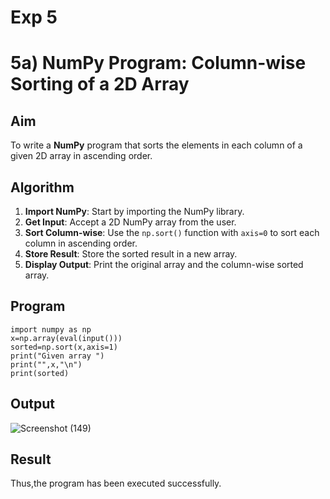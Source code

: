 # Exp 5
# 5a) NumPy Program: Column-wise Sorting of a 2D Array

## Aim
To write a **NumPy** program that sorts the elements in each column of a given 2D array in ascending order.

## Algorithm

1. **Import NumPy**: Start by importing the NumPy library.
2. **Get Input**: Accept a 2D NumPy array from the user.
3. **Sort Column-wise**: Use the `np.sort()` function with `axis=0` to sort each column in ascending order.
4. **Store Result**: Store the sorted result in a new array.
5. **Display Output**: Print the original array and the column-wise sorted array.

## Program
```
import numpy as np
x=np.array(eval(input()))
sorted=np.sort(x,axis=1)
print("Given array ")
print("",x,"\n")
print(sorted)
```
## Output
![Screenshot (149)](https://github.com/user-attachments/assets/fe2b0019-a533-4b1d-8e6b-1465ca52b498)

## Result
Thus,the program has been executed successfully.
